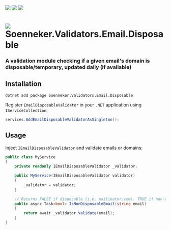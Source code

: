 [![](https://img.shields.io/nuget/v/soenneker.validators.email.disposable.svg?style=for-the-badge)](https://www.nuget.org/packages/soenneker.validators.email.disposable/)
[![](https://img.shields.io/github/actions/workflow/status/soenneker/soenneker.validators.email.disposable/publish-package.yml?style=for-the-badge)](https://github.com/soenneker/soenneker.validators.email.disposable/actions/workflows/publish-package.yml)
[![](https://img.shields.io/nuget/dt/soenneker.validators.email.disposable.svg?style=for-the-badge)](https://www.nuget.org/packages/soenneker.validators.email.disposable/)

# ![](https://user-images.githubusercontent.com/4441470/224455560-91ed3ee7-f510-4041-a8d2-3fc093025112.png) Soenneker.Validators.Email.Disposable
### A validation module checking if a given email's domain is disposable/temporary, updated daily (if available)

## Installation

```
dotnet add package Soenneker.Validators.Email.Disposable
```

Register `EmailDisposableValidator` in your `.NET` application using `IServiceCollection`:

```csharp
services.AddEmailDisposableValidatorAsSingleton();
```

## Usage

Inject `IEmailDisposableValidator` and validate emails or domains:

```csharp
public class MyService
{
    private readonly IEmailDisposableValidator _validator;

    public MyService(IEmailDisposableValidator validator)
    {
        _validator = validator;
    }

    // Returns FALSE if disposable (i.e. mailinator.com). TRUE if non-disposable.
    public async Task<bool> IsNonDisposableEmail(string email)
    {
        return await _validator.Validate(email);
    }
}
```